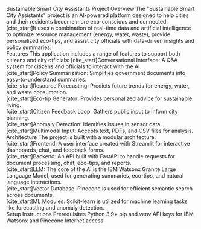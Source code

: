 Sustainable Smart City Assistants
​Project Overview
​The "Sustainable Smart City Assistants" project is an AI-powered platform designed to help cities and their residents become more eco-conscious and connected. [cite_start]It uses a combination of real-time data and artificial intelligence to optimize resource management (energy, water, waste), provide personalized eco-tips, and assist city officials with data-driven insights and policy summaries.  
Features
​This application includes a range of features to support both citizens and city officials:
​[cite_start]Conversational Interface: A Q&A system for citizens and officials to interact with the AI.  
​[cite_start]Policy Summarization: Simplifies government documents into easy-to-understand summaries.  
​[cite_start]Resource Forecasting: Predicts future trends for energy, water, and waste consumption.  
​[cite_start]Eco-tip Generator: Provides personalized advice for sustainable living.  
​[cite_start]Citizen Feedback Loop: Gathers public input to inform city planning.  
​[cite_start]Anomaly Detection: Identifies issues in sensor data.  
​[cite_start]Multimodal Input: Accepts text, PDFs, and CSV files for analysis.  
Architecture
The project is built with a modular architecture:
[cite_start]Frontend: A user interface created with Streamlit for interactive dashboards, chat, and feedback forms.  
[cite_start]Backend: An API built with FastAPI to handle requests for document processing, chat, eco-tips, and reports.  
[cite_start]LLM: The core of the AI is the IBM Watsonx Granite Large Language Model, used for generating summaries, eco-tips, and natural language interactions.  
[cite_start]Vector Database: Pinecone is used for efficient semantic search across documents.  
[cite_start]ML Modules: Scikit-learn is utilized for machine learning tasks like forecasting and anomaly detection.  
Setup Instructions
Prerequisites
Python 3.9+
pip and venv
API keys for IBM Watsonx and Pinecone
Internet access
